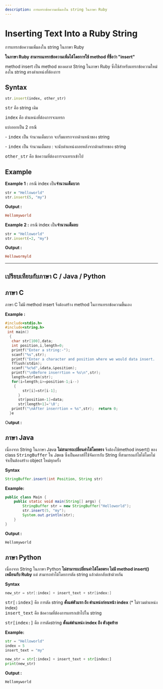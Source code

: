 ```yaml
---
description: การแทรกข้อความเพิ่มลงใน string ในภาษา Ruby
---
```


# Inserting Text Into a Ruby String

การแทรกข้อความเพิ่มลงใน string ในภาษา Ruby

**ในภาษา Ruby สามารถแทรกข้อความเพิ่มได้โดยการใช้ method ที่ชื่อว่า "insert"**

method insert เป็น method ของคลาส String ในภาษา Ruby ซึ่งใช้สำหรับแทรกข้อความใหม่ลงใน string ตรงตำแหน่งที่ต้องการ

## Syntax

```ruby
str.insert(index, other_str) 
```

<kbd>str</kbd> คือ string เดิม&#x20;

<kbd>index</kbd>  คือ ตำแหน่งที่ต้องการจะแทรก&#x20;

&#x20;      แบ่งออกเป็น 2 กรณี&#x20;

&#x20;            \- <kbd>index</kbd> เป็น จำนวนเต็มบวก จะเริ่มแทรกจากด้านหน้าของ string&#x20;

&#x20;            \- <kbd>index</kbd> เป็น จำนวนเต็มลบ : จะนับตำแหน่งถอยหลังจากด้านท้ายของ string&#x20;

<kbd>other\_str</kbd> คือ ข้อความที่ต้องการจะแทรกเข้าไป&#x20;

## Example

**Example 1 :** กรณี index เป็น**จำนวนเต็มบวก**&#x20;

```ruby
str = "Helloworld" 
str.insert(5, "my") 
```

**Output :**&#x20;

```ruby
Hellomyworld 
```

**Example 2 :** กรณี index เป็น**จำนวนเต็มลบ**

```ruby
str = "Helloworld" 
str.insert(-2, "my") 
```

**Output :**&#x20;

```ruby
Hellowormyld  
```

***

## เปรียบเทียบกับภาษา C / Java / Python

## ภาษา C

ภาษา C ไม่มี method insert จึงต้องสร้าง method ในการแทรกข้อความขึ้นเอง

**Example :**

```c
#include<stdio.h>
#include<string.h>
 int main()
  {
   char str[100],data;
   int position,i,length=0;
   printf("Enter a string:-");
   scanf("%s",str);
   printf("Enter a character and position where we would data insert. :-");
   fflush(stdin);
   scanf("%c%d",&data,&position);
   printf("\nBefore inserrtion = %s\n",str);
   length=strlen(str);
   for(i=length;i>=position-1;i--)
    { 
        str[i]=str[i-1];
      }
      str[position-1]=data;
      str[length+1]='\0';
   printf("\nAfter inserrtion = %s",str);  return 0;
  }e
```

O**utput :**

## ภาษา Java

เนื่องจาก String ในภาษา Java **ไม่สามารถเปลี่ยนค่าได้โดยตรง** จึงต้องใช้method insert() ของ class <kbd>StringBuffer</kbd>  ใน Java ซึ่งเป็นคลาสที่ใช้จัดการกับ String ที่สามารถแก้ไขได้โดยไม่จำเป็นต้องสร้าง object ใหม่ทุกครั้ง

**Syntax**

```java
StringBuffer.insert(int Position, String str)
```

&#x20;**Example:**

```java
public class Main {
    public static void main(String[] args) {
        StringBuffer str = new StringBuffer("Helloworld");
        str.insert(5, "my");
        System.out.println(str);
    }
}
```

**Output :**&#x20;

```java
Hellomyworld 
```

## ภาษา Python

เนื่องจาก String ในภาษา  Python **ไม่สามารถเปลี่ยนค่าได้โดยตรง ไม่มี method insert() เหมือนกับ Ruby** แต่สามารถทำได้โดยการตัด string แล้วต่อกลับเข้าด้วยกัน

**Syntax**

```java
new_str = str[:index] + insert_text + str[index:]
```

<kbd>str\[:index]</kbd> คือ การตัด string **ตั้งแต่ตัวแรก ถึง ตำแหน่งก่อนหน้า index** (\* ไม่รวมตำแหน่ง index)\
<kbd>insert\_text</kbd> คือ ข้อความที่ต้องการแทรกเข้าไปใน string

<kbd>str\[index:]</kbd> คือ การตัดstring **ตั้งแต่ตำแหน่ง index ถึง ตัวสุดท้าย**

**Example:**

```python
str = "Helloworld"
index = 5
insert_text = "my"

new_str = str[:index] + insert_text + str[index:]
print(new_str) 
```

**Output :**&#x20;

```python
Hellomyworld 
```

